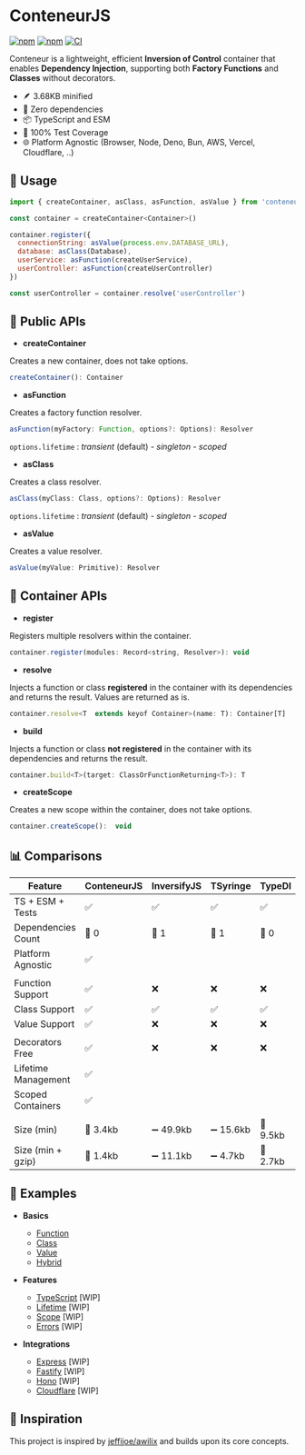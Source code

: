 # ConteneurJS

[![npm](https://img.shields.io/npm/v/conteneur.svg?maxAge=1000)](https://www.npmjs.com/package/conteneur)
[![npm](https://img.shields.io/npm/dt/conteneur.svg?maxAge=1000)](https://www.npmjs.com/package/conteneur)
[![CI](https://github.com/bouclier-dev/conteneur/actions/workflows/ci.yml/badge.svg)](https://github.com/bouclier-dev/conteneur/actions/workflows/ci.yml)

Conteneur is a lightweight, efficient **Inversion of Control** container that enables **Dependency Injection**, supporting both **Factory Functions** and **Classes** without decorators.

- 🪶 3.68KB minified
- 🧩 Zero dependencies
- 📦 TypeScript and ESM
- 🧪 100% Test Coverage
- 🌐 Platform Agnostic (Browser, Node, Deno, Bun, AWS, Vercel, Cloudflare, ..)

## 🚀 Usage

```js
import { createContainer, asClass, asFunction, asValue } from 'conteneur'

const container = createContainer<Container>()

container.register({
  connectionString: asValue(process.env.DATABASE_URL),
  database: asClass(Database),
  userService: asFunction(createUserService),
  userController: asFunction(createUserController)
})

const userController = container.resolve('userController')
```

## 🎁 Public APIs

- **createContainer**

Creates a new container, does not take options.

```js
createContainer(): Container
```

- **asFunction**

Creates a factory function resolver.

```js
asFunction(myFactory: Function, options?: Options): Resolver
```

`options.lifetime` : *transient* (default) - *singleton* - *scoped*

- **asClass**

Creates a class resolver.

```js
asClass(myClass: Class, options?: Options): Resolver
```

`options.lifetime` : *transient* (default) - *singleton* - *scoped*

- **asValue**

Creates a value resolver.

```js
asValue(myValue: Primitive): Resolver
```

## 🔋 Container APIs

- **register**

Registers multiple resolvers within the container.

```js
container.register(modules: Record<string, Resolver>): void
```

- **resolve**

Injects a function or class **registered** in the container with its dependencies and returns the result.
Values are returned as is.

```js
container.resolve<T  extends keyof Container>(name: T): Container[T]
```

- **build**

Injects a function or class **not registered** in the container with its dependencies and returns the result.

```js
container.build<T>(target: ClassOrFunctionReturning<T>): T
```

- **createScope**

Creates a new scope within the container, does not take options.

```js
container.createScope():  void
```

## 📊 Comparisons

| Feature                | ConteneurJS | InversifyJS | TSyringe | TypeDI   | Awilix    |
|------------------------|-------------|-------------|----------|----------|-----------|
| TS + ESM + Tests       | ✅          | ✅          | ✅       | ✅       | ✅        |
| Dependencies Count     | 🥇 0        | 🥈 1        | 🥈 1     | 🥇 0     | 🥉 2      |
| Platform Agnostic      | ✅          |             |          |          | ❌        |
|                        |             |             |          |          |           |
| Function Support       | ✅          | ❌          | ❌       | ❌       | ✅        |
| Class Support          | ✅          | ✅          | ✅       | ✅       | ✅        |
| Value Support          | ✅          | ❌          | ❌       | ❌       | ✅        |
|                        |             |             |          |          |           |
| Decorators Free        | ✅          | ❌          | ❌       | ❌       | ✅        |
| Lifetime Management    | ✅          |             |          |          | ✅        |
| Scoped Containers      | ✅          |             |          |          | ✅        |
|                        |             |             |          |          |           |
| Size (min)             | 🥇 3.4kb    | ➖ 49.9kb   | ➖ 15.6kb| 🥈 9.5kb | 🥉 12.5kb |
| Size (min + gzip)      | 🥇 1.4kb    | ➖ 11.1kb   | ➖ 4.7kb | 🥈 2.7kb | 🥉 4.6kb  |

## 📃 Examples

- **Basics**
  - [Function](./docs/basics/function.md)
  - [Class](./docs/basics/class.md)
  - [Value](./docs/basics/value.md)
  - [Hybrid](./docs/basics/hybrid.md)

- **Features**
  - [TypeScript](./docs/features/typescript.md) [WIP]
  - [Lifetime](./docs/features/lifetime.md) [WIP]
  - [Scope](./docs/features/scoped.md) [WIP]
  - [Errors](./docs/features/errors.md) [WIP]

- **Integrations**
  - [Express](./docs/integrations/express.md) [WIP]
  - [Fastify](./docs/integrations/fastify.md) [WIP]
  - [Hono](./docs/integrations/hono.md) [WIP]
  - [Cloudflare](./docs/integrations/cloudflare.md) [WIP]

## 📃 Inspiration

This project is inspired by [jeffijoe/awilix](https://github.com/jeffijoe/awilix) and builds upon its core concepts.
